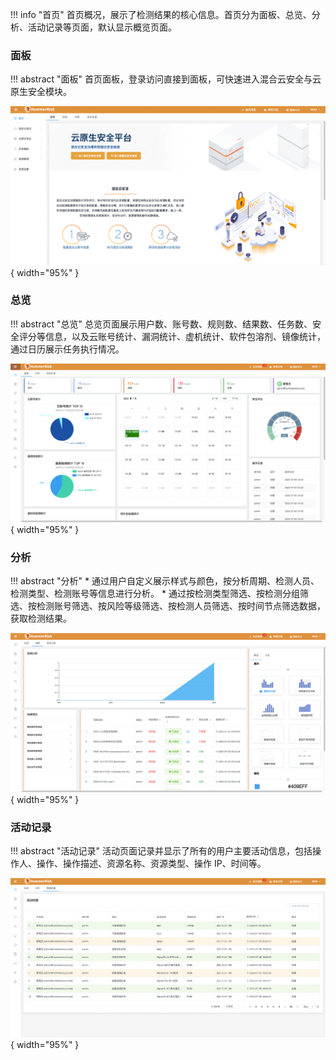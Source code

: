 !!! info "首页"
    首页概况，展示了检测结果的核心信息。首页分为面板、总览、分析、活动记录等页面，默认显示概览页面。

### 面板

!!! abstract "面板"
    首页面板，登录访问直接到面板，可快速进入混合云安全与云原生安全模块。

![面板](../img/user/panel.png){ width="95%" }

### 总览

!!! abstract "总览"
    总览页面展示用户数、账号数、规则数、结果数、任务数、安全评分等信息，以及云账号统计、漏洞统计、虚机统计、软件包溶剂、镜像统计，通过日历展示任务执行情况。

![总览](../img/user/dashboard.png){ width="95%" }

### 分析

!!! abstract "分析"
    * 通过用户自定义展示样式与颜色，按分析周期、检测人员、检测类型、检测账号等信息进行分析。
    * 通过按检测类型筛选、按检测分组筛选、按检测账号筛选、按风险等级筛选、按检测人员筛选、按时间节点筛选数据，获取检测结果。

![总览](../img/user/dashboard_ana.png){ width="95%" }

### 活动记录

!!! abstract "活动记录"
    活动页面记录并显示了所有的用户主要活动信息，包括操作人、操作、操作描述、资源名称、资源类型、操作 IP、时间等。

![总览](../img/user/dashboard_active.png){ width="95%" }
